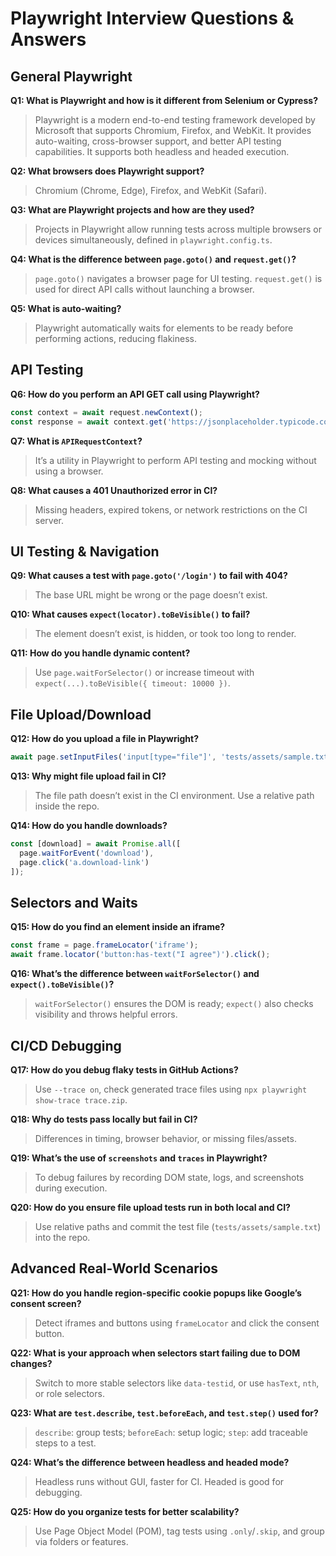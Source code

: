 # Playwright Interview Questions & Answers

## General Playwright

**Q1: What is Playwright and how is it different from Selenium or Cypress?**
> Playwright is a modern end-to-end testing framework developed by Microsoft that supports Chromium, Firefox, and WebKit. It provides auto-waiting, cross-browser support, and better API testing capabilities. It supports both headless and headed execution.

**Q2: What browsers does Playwright support?**
> Chromium (Chrome, Edge), Firefox, and WebKit (Safari).

**Q3: What are Playwright projects and how are they used?**
> Projects in Playwright allow running tests across multiple browsers or devices simultaneously, defined in `playwright.config.ts`.

**Q4: What is the difference between `page.goto()` and `request.get()`?**
> `page.goto()` navigates a browser page for UI testing. `request.get()` is used for direct API calls without launching a browser.

**Q5: What is auto-waiting?**
> Playwright automatically waits for elements to be ready before performing actions, reducing flakiness.

## API Testing

**Q6: How do you perform an API GET call using Playwright?**
```ts
const context = await request.newContext();
const response = await context.get('https://jsonplaceholder.typicode.com/posts/1');
```

**Q7: What is `APIRequestContext`?**
> It’s a utility in Playwright to perform API testing and mocking without using a browser.

**Q8: What causes a 401 Unauthorized error in CI?**
> Missing headers, expired tokens, or network restrictions on the CI server.

## UI Testing & Navigation

**Q9: What causes a test with `page.goto('/login')` to fail with 404?**
> The base URL might be wrong or the page doesn’t exist.

**Q10: What causes `expect(locator).toBeVisible()` to fail?**
> The element doesn’t exist, is hidden, or took too long to render.

**Q11: How do you handle dynamic content?**
> Use `page.waitForSelector()` or increase timeout with `expect(...).toBeVisible({ timeout: 10000 })`.

## File Upload/Download

**Q12: How do you upload a file in Playwright?**
```ts
await page.setInputFiles('input[type="file"]', 'tests/assets/sample.txt');
```

**Q13: Why might file upload fail in CI?**
> The file path doesn’t exist in the CI environment. Use a relative path inside the repo.

**Q14: How do you handle downloads?**
```ts
const [download] = await Promise.all([
  page.waitForEvent('download'),
  page.click('a.download-link')
]);
```

## Selectors and Waits

**Q15: How do you find an element inside an iframe?**
```ts
const frame = page.frameLocator('iframe');
await frame.locator('button:has-text("I agree")').click();
```

**Q16: What’s the difference between `waitForSelector()` and `expect().toBeVisible()`?**
> `waitForSelector()` ensures the DOM is ready; `expect()` also checks visibility and throws helpful errors.

## CI/CD Debugging

**Q17: How do you debug flaky tests in GitHub Actions?**
> Use `--trace on`, check generated trace files using `npx playwright show-trace trace.zip`.

**Q18: Why do tests pass locally but fail in CI?**
> Differences in timing, browser behavior, or missing files/assets.

**Q19: What’s the use of `screenshots` and `traces` in Playwright?**
> To debug failures by recording DOM state, logs, and screenshots during execution.

**Q20: How do you ensure file upload tests run in both local and CI?**
> Use relative paths and commit the test file (`tests/assets/sample.txt`) into the repo.

## Advanced Real-World Scenarios

**Q21: How do you handle region-specific cookie popups like Google’s consent screen?**
> Detect iframes and buttons using `frameLocator` and click the consent button.

**Q22: What is your approach when selectors start failing due to DOM changes?**
> Switch to more stable selectors like `data-testid`, or use `hasText`, `nth`, or role selectors.

**Q23: What are `test.describe`, `test.beforeEach`, and `test.step()` used for?**
> `describe`: group tests; `beforeEach`: setup logic; `step`: add traceable steps to a test.

**Q24: What’s the difference between headless and headed mode?**
> Headless runs without GUI, faster for CI. Headed is good for debugging.

**Q25: How do you organize tests for better scalability?**
> Use Page Object Model (POM), tag tests using `.only`/`.skip`, and group via folders or features.